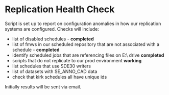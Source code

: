 # Replication Health Check

Script is set up to report on configuration anomalies in how our replication
systems are configured.  Checks will include:

* list of disabled schedules - **completed**
* list of fmws in our scheduled repository that are not associated with 
  a schedule - **completed**
* identify scheduled jobs that are referencing files on E:\ drive **completed**
* scripts that do not replicate to our prod environment **working**
* list schedules that use SDE30 writers
* list of datasets with SE_ANNO_CAD data
* check that kirk schedules all have unique ids

Initially results will be sent via email.

